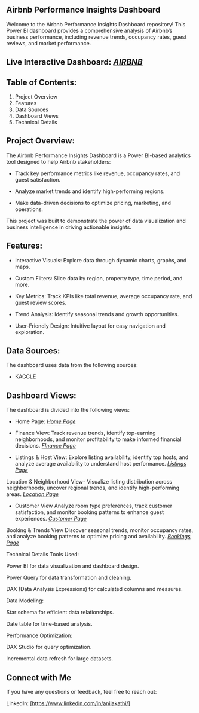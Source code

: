 ## Airbnb Performance Insights Dashboard
Welcome to the Airbnb Performance Insights Dashboard repository! This Power BI dashboard provides a comprehensive analysis of Airbnb’s business performance, including revenue trends, occupancy rates, guest reviews, and market performance.

## Live Interactive Dashboard: _[AIRBNB](https://app.powerbi.com/groups/0287eb28-7f32-4d4b-a01f-da51ed19db68/reports/c49c5358-623f-46ea-a80c-893f09fca9a5/a9031e0a93003d4d8cd8?experience=power-bi)_

## Table of Contents:
1. Project Overview
2. Features
3. Data Sources
4. Dashboard Views
5. Technical Details

## Project Overview:
The Airbnb Performance Insights Dashboard is a Power BI-based analytics tool designed to help Airbnb stakeholders:

- Track key performance metrics like revenue, occupancy rates, and guest satisfaction.

- Analyze market trends and identify high-performing regions.

- Make data-driven decisions to optimize pricing, marketing, and operations.

This project was built to demonstrate the power of data visualization and business intelligence in driving actionable insights.

## Features:
- Interactive Visuals: Explore data through dynamic charts, graphs, and maps.

- Custom Filters: Slice data by region, property type, time period, and more.

- Key Metrics: Track KPIs like total revenue, average occupancy rate, and guest review scores.

- Trend Analysis: Identify seasonal trends and growth opportunities.

- User-Friendly Design: Intuitive layout for easy navigation and exploration.

## Data Sources:
The dashboard uses data from the following sources:

- KAGGLE

## Dashboard Views:
The dashboard is divided into the following views:

- Home Page: _[Home Page](https://github.com/Anila-03/airbnb-performance-insights-dashboard/blob/main/Home%20Page%20Airbnb.png)_
  
- Finance View:
Track revenue trends, identify top-earning neighborhoods, and monitor profitability to make informed financial decisions.
 _[FInance Page](https://github.com/Anila-03/airbnb-performance-insights-dashboard/blob/main/FInance%20Airbnb.png)_

- Listings & Host View:
Explore listing availability, identify top hosts, and analyze average availability to understand host performance.
 _[Listings Page](https://github.com/Anila-03/airbnb-performance-insights-dashboard/blob/main/Lisitngs%20Airbnb.png)_

Location & Neighborhood View-
Visualize listing distribution across neighborhoods, uncover regional trends, and identify high-performing areas.
 _[Location Page](https://github.com/Anila-03/airbnb-performance-insights-dashboard/blob/main/Home%20Page%20Airbnb.png)_

- Customer View
Analyze room type preferences, track customer satisfaction, and monitor booking patterns to enhance guest experiences.
 _[Customer Page](https://github.com/Anila-03/airbnb-performance-insights-dashboard/blob/main/Customer%20Airbnb.png)_

Booking & Trends View
Discover seasonal trends, monitor occupancy rates, and analyze booking patterns to optimize pricing and availability.
 _[Bookings Page](https://github.com/Anila-03/airbnb-performance-insights-dashboard/blob/main/Booking%20Airbnb.png)_

Technical Details
Tools Used:

Power BI for data visualization and dashboard design.

Power Query for data transformation and cleaning.

DAX (Data Analysis Expressions) for calculated columns and measures.

Data Modeling:

Star schema for efficient data relationships.

Date table for time-based analysis.

Performance Optimization:

DAX Studio for query optimization.

Incremental data refresh for large datasets.

## Connect with Me
If you have any questions or feedback, feel free to reach out:

LinkedIn: [https://www.linkedin.com/in/anilakathi/]







